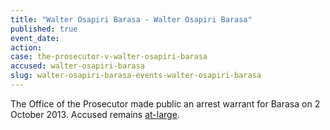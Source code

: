 ```yaml
---
title: "Walter Osapiri Barasa - Walter Osapiri Barasa"
published: true
event_date:
action:
case: the-prosecutor-v-walter-osapiri-barasa
accused: walter-osapiri-barasa
slug: walter-osapiri-barasa-events-walter-osapiri-barasa
---
```


The Office of the Prosecutor made public an arrest warrant for Barasa on 2 October 2013. Accused remains [at-large](http://allafrica.com/stories/201501110255.html).


